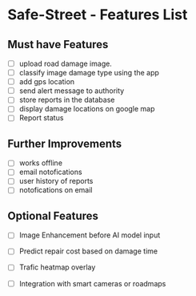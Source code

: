 # Safe-Street  - Features List

## Must have Features
- [ ] upload road damage image.
- [ ] classify image damage type using the app
- [ ] add gps location
- [ ] send alert message to authority
- [ ] store reports in the database
- [ ] display damage locations on google map
- [ ] Report status

## Further Improvements
- [ ] works offline
- [ ] email notofications
- [ ] user history of reports
- [ ] notofications on email

## Optional Features
- [ ] Image Enhancement before AI model input
- [ ] Predict repair cost based on damage time
- [ ] Trafic heatmap overlay
- [ ] Integration with smart cameras or roadmaps

